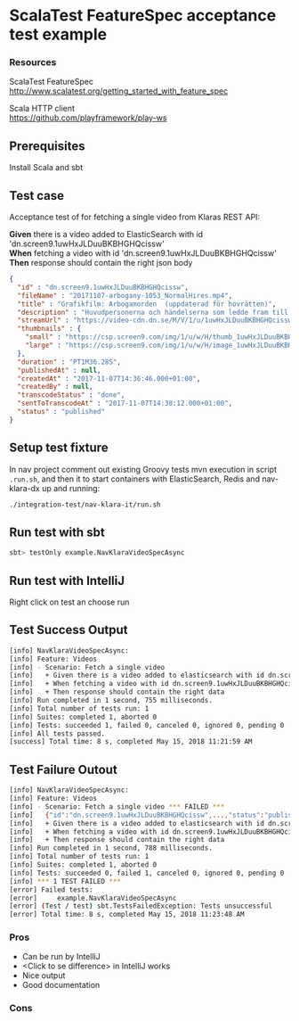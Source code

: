 # ScalaTest FeatureSpec acceptance test example

### Resources
ScalaTest FeatureSpec  
http://www.scalatest.org/getting_started_with_feature_spec

Scala HTTP client  
https://github.com/playframework/play-ws

## Prerequisites ##
Install Scala and sbt

## Test case ##
Acceptance test of for fetching a single video from Klaras REST API:   
 
<b>Given</b> there is a video added to ElasticSearch with id 'dn.screen9.1uwHxJLDuuBKBHGHQcissw'  
<b>When</b> fetching a video with id 'dn.screen9.1uwHxJLDuuBKBHGHQcissw'  
<b>Then</b> response should contain the right json body  

```json
{
  "id" : "dn.screen9.1uwHxJLDuuBKBHGHQcissw",
  "fileName" : "20171107-arbogany-1053_NormalHires.mp4",
  "title" : "Grafikfilm: Arbogamorden  (uppdaterad för hovrätten)",
  "description" : "Huvudpersonerna och händelserna som ledde fram till rättegången och dom mot den 42:åriga kvinnan och hennes pojkvän. Nu prövas målet i Svea Hovrätt",
  "streamUrl" : "https://video-cdn.dn.se/M/V/1/u/1uwHxJLDuuBKBHGHQcissw_360p_h264h.mp4?v=1&token=0ed558211ccafe3db4784",
  "thumbnails" : {
    "small" : "https://csp.screen9.com/img/1/u/w/H/thumb_1uwHxJLDuuBKBHGHQcissw/8.jpg",
    "large" : "https://csp.screen9.com/img/1/u/w/H/image_1uwHxJLDuuBKBHGHQcissw/8.jpg"
  },
  "duration" : "PT1M36.28S",
  "publishedAt" : null,
  "createdAt" : "2017-11-07T14:36:46.000+01:00",
  "createdBy" : null,
  "transcodeStatus" : "done",
  "sentToTranscodeAt" : "2017-11-07T14:38:12.000+01:00",
  "status" : "published"
}
```

## Setup test fixture ##
In nav project comment out existing Groovy tests mvn execution in script `.run.sh`, and then it to start containers with ElasticSearch, Redis and nav-klara-dx up and running:
```sh
./integration-test/nav-klara-it/run.sh
```

## Run test with sbt ##
```sh
sbt> testOnly example.NavKlaraVideoSpecAsync 
```

## Run test with IntelliJ ##
Right click on test an choose run

## Test Success Output
```sh
[info] NavKlaraVideoSpecAsync:
[info] Feature: Videos
[info] - Scenario: Fetch a single video
[info]   + Given there is a video added to elasticsearch with id dn.screen9.1uwHxJLDuuBKBHGHQcissw
[info]   + When fetching a video with id dn.screen9.1uwHxJLDuuBKBHGHQcissw
[info]   + Then response should contain the right data
[info] Run completed in 1 second, 755 milliseconds.
[info] Total number of tests run: 1
[info] Suites: completed 1, aborted 0
[info] Tests: succeeded 1, failed 0, canceled 0, ignored 0, pending 0
[info] All tests passed.
[success] Total time: 8 s, completed May 15, 2018 11:21:59 AM
```

## Test Failure Outout
```sh
[info] NavKlaraVideoSpecAsync:
[info] Feature: Videos
[info] - Scenario: Fetch a single video *** FAILED ***
[info]   {"id":"dn.screen9.1uwHxJLDuuBKBHGHQcissw",...,"status":"published"} did not equal {"id":"dn.screen9.1uwHxJLDuuBKBHGHQcissw",,"status":"publishedxx"} (NavKlaraVideoSpecAsync.scala:48)
[info]   + Given there is a video added to elasticsearch with id dn.screen9.1uwHxJLDuuBKBHGHQcissw
[info]   + When fetching a video with id dn.screen9.1uwHxJLDuuBKBHGHQcissw
[info]   + Then response should contain the right data
[info] Run completed in 1 second, 788 milliseconds.
[info] Total number of tests run: 1
[info] Suites: completed 1, aborted 0
[info] Tests: succeeded 0, failed 1, canceled 0, ignored 0, pending 0
[info] *** 1 TEST FAILED ***
[error] Failed tests:
[error] 	example.NavKlaraVideoSpecAsync
[error] (Test / test) sbt.TestsFailedException: Tests unsuccessful
[error] Total time: 8 s, completed May 15, 2018 11:23:48 AM
```

### Pros
+ Can be run by IntelliJ
+ \<Click to se difference> in IntelliJ works
+ Nice output
+ Good documentation
 
### Cons
